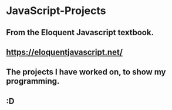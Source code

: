 # JavaScript-Projects
## From the Eloquent Javascript textbook.
## https://eloquentjavascript.net/
## The projects I have worked on, to show my programming.
## :D

